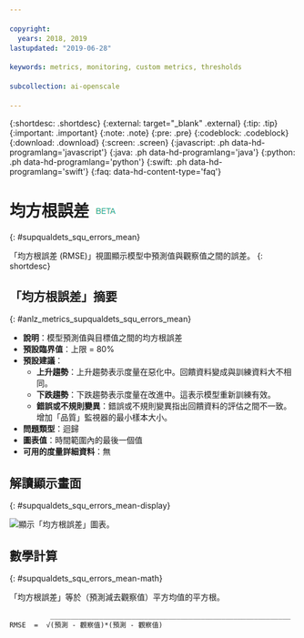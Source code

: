 ```yaml
---

copyright:
  years: 2018, 2019
lastupdated: "2019-06-28"

keywords: metrics, monitoring, custom metrics, thresholds

subcollection: ai-openscale

---
```


{:shortdesc: .shortdesc}
{:external: target="_blank" .external}
{:tip: .tip}
{:important: .important}
{:note: .note}
{:pre: .pre}
{:codeblock: .codeblock}
{:download: .download}
{:screen: .screen}
{:javascript: .ph data-hd-programlang='javascript'}
{:java: .ph data-hd-programlang='java'}
{:python: .ph data-hd-programlang='python'}
{:swift: .ph data-hd-programlang='swift'}
{:faq: data-hd-content-type='faq'}

# 均方根誤差 ![測試版標記](images/beta.png)
{: #supqualdets_squ_errors_mean}

「均方根誤差 (RMSE)」視圖顯示模型中預測值與觀察值之間的誤差。
{: shortdesc}

## 「均方根誤差」摘要
{: #anlz_metrics_supqualdets_squ_errors_mean}

- **說明**：模型預測值與目標值之間的均方根誤差
- **預設臨界值**：上限 = 80%
- **預設建議**：
   - **上升趨勢**：上升趨勢表示度量在惡化中。回饋資料變成與訓練資料大不相同。
   - **下跌趨勢**：下跌趨勢表示度量在改進中。這表示模型重新訓練有效。
   - **錯誤或不規則變異**：錯誤或不規則變異指出回饋資料的評估之間不一致。增加「品質」監視器的最小樣本大小。
- **問題類型**：迴歸
- **圖表值**：時間範圍內的最後一個值
- **可用的度量詳細資料**：無

## 解讀顯示畫面
{: #supqualdets_squ_errors_mean-display}

![顯示「均方根誤差」圖表。](images/xxxx.png)

## 數學計算
{: #supqualdets_squ_errors_mean-math}

「均方根誤差」等於（預測減去觀察值）平方均值的平方根。

```
          ___________________________________________________________
RMSE  =  √(預測 - 觀察值)*(預測 - 觀察值)
```
